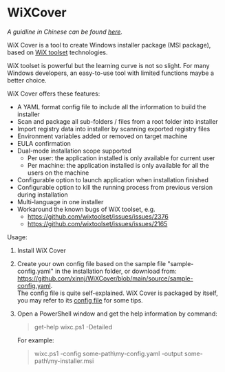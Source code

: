 # WiXCover

*A guidline in Chinese can be found [here](https://juejin.cn/post/7158712946065932295).*

WiX Cover is a tool to create Windows installer package (MSI package), based on [WiX toolset](https://wixtoolset.org/) technologies.

WiX toolset is powerful but the learning curve is not so slight. For many Windows developers, an easy-to-use tool with limited functions maybe a better choice.

WiX Cover offers these features:
- A YAML format config file to include all the information to build the installer
- Scan and package all sub-folders / files from a root folder into installer
- Import registry data into installer by scanning exported registry files
- Environment variables added or removed on target machine
- EULA confirmation
- Dual-mode installation scope supported
  - Per user: the application installed is only available for current user
  - Per machine: the application installed is only available for all the users on the machine
- Configurable option to launch application when installation finished
- Configurable option to kill the running process from previous version during installation
- Multi-language in one installer
- Workaround the known bugs of WiX toolset, e.g.
  - https://github.com/wixtoolset/issues/issues/2376
  - https://github.com/wixtoolset/issues/issues/2165

Usage:
1. Install WiX Cover
2. Create your own config file based on the sample file "sample-config.yaml" in the installation folder,
   or download from: https://github.com/xinnj/WiXCover/blob/main/source/sample-config.yaml.   
   The config file is quite self-explained. WiX Cover is packaged by itself, you may refer to its [config file](https://github.com/xinnj/WiXCover/blob/main/installer/config.yaml) for some tips.
3. Open a PowerShell window and get the help information by command:
   >get-help wixc.ps1 -Detailed
   
   For example:
   > wixc.ps1 -config some-path\my-config.yaml -output some-path\my-installer.msi
